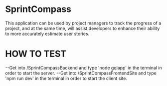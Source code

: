 # SprintCompass

This application can be used by project managers to track the progress of a project, and at the same time, will assist developers to enhance their ability to more accurately estimate user stories.



# HOW TO TEST

--Get into /SprintCompassBackend and type 'node gqlapp' in the terminal in order to start the server.
--Get into /SprintCompassFrontendSite and type 'npm run dev' in the terminal in order to start the client site.
